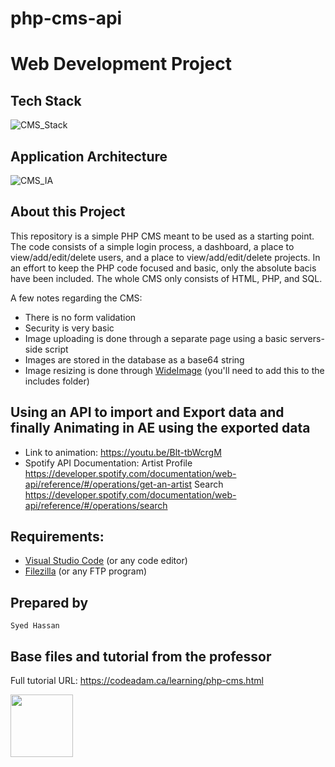 # php-cms-api

# Web Development Project

## Tech Stack
![CMS_Stack](https://github.com/saiyedgh/php-cms/assets/87451165/e88847c8-cd2f-4ed3-816c-5c055e52b93c)

## Application Architecture
![CMS_IA](https://github.com/saiyedgh/php-cms/assets/87451165/a42e117c-7af8-439d-bbb6-a7a2400ad438)

## About this Project

This repository is a simple PHP CMS meant to be used as a starting point. The code consists of a simple login process, a dashboard, a place to view/add/edit/delete users, and a place to view/add/edit/delete projects. In an effort to keep the PHP code focused and basic, only the absolute bacis have been included. The whole CMS only consists of HTML, PHP, and SQL.

A few notes regarding the CMS:

- There is no form validation
- Security is very basic
- Image uploading is done through a separate page using a basic servers-side script
- Images are stored in the database as a base64 string
- Image resizing is done through [WideImage](http://wideimage.sourceforge.net/) (you'll need to add this to the includes folder)

## Using an API to import and Export data and finally Animating in AE using the exported data

- Link to animation: https://youtu.be/Blt-tbWcrgM
- Spotify API Documentation:
  Artist Profile
  https://developer.spotify.com/documentation/web-api/reference/#/operations/get-an-artist
  Search
  https://developer.spotify.com/documentation/web-api/reference/#/operations/search


## Requirements:

- [Visual Studio Code](https://code.visualstudio.com/) (or any code editor)
- [Filezilla](https://filezilla-project.org/) (or any FTP program)

## Prepared by

    Syed Hassan

## Base files and tutorial from the professor

Full tutorial URL: https://codeadam.ca/learning/php-cms.html

<a href="https://codeadam.ca">
<img src="https://codeadam.ca/images/code-block.png" width="100">
</a>

